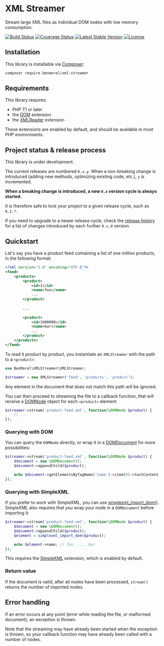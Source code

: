 # XML Streamer

Stream large XML files as individual DOM nodes with low memory consumption.

[![Build Status](https://secure.travis-ci.org/BenMorel/XMLStreamer.svg?branch=master)](http://travis-ci.org/BenMorel/XMLStreamer)
[![Coverage Status](https://coveralls.io/repos/BenMorel/XMLStreamer/badge.svg?branch=master)](https://coveralls.io/r/BenMorel/XMLStreamer?branch=master)
[![Latest Stable Version](https://poser.pugx.org/benmorel/xml-streamer/v/stable)](https://packagist.org/packages/benmorel/xml-streamer)
[![License](https://img.shields.io/badge/license-MIT-blue.svg)](http://opensource.org/licenses/MIT)

## Installation

This library is installable via [Composer](https://getcomposer.org/):

```bash
composer require benmorel/xml-streamer
```

## Requirements

This library requires:

- PHP 7.1 or later
- the [DOM](http://php.net/manual/en/book.dom.php) extension
- the [XMLReader](http://php.net/manual/en/book.xmlreader.php) extension

These extensions are enabled by default, and should be available in most PHP environments.

## Project status & release process

This library is under development.

The current releases are numbered `0.x.y`. When a non-breaking change is introduced (adding new methods, optimizing
existing code, etc.), `y` is incremented.

**When a breaking change is introduced, a new `0.x` version cycle is always started.**

It is therefore safe to lock your project to a given release cycle, such as `0.1.*`.

If you need to upgrade to a newer release cycle, check the [release history](https://github.com/BenMorel/XMLStreamer/releases)
for a list of changes introduced by each further `0.x.0` version.

## Quickstart

Let's say you have a product feed containing a list of one million products, in the following format:

```xml
<?xml version="1.0" encoding="UTF-8"?>
<feed>
    <products>
        <product>
            <id>1</id>
            <name>foo</name>
            ...
        </product>
    
        ...
    
        <product>
            <id>1000000</id>
            <name>bar</name>
            ...
        </product>
    </products>
</feed>
```

To read it product by product, you instantiate an `XMLStreamer` with the path to a `<product>`:

```php
use BenMorel\XMLStreamer\XMLStreamer;

$streamer = new XMLStreamer('feed', 'products', 'product');
```

Any element in the document that does not match this path will be ignored.

You can then proceed to streaming the file to a callback function, that will receive a [DOMNode](http://php.net/manual/en/class.domnode.php) object for each `<product>` element:

```php
$streamer->stream('product-feed.xml', function(\DOMNode $product) {
    // ...
});
```

### Querying with DOM

You can query the `DOMNode` directly, or wrap it in a [DOMDocument](http://php.net/manual/en/class.domdocument.php) for more possibilities:

```php
$streamer->stream('product-feed.xml', function(\DOMNode $product) {
    $document = new \DOMDocument();
    $document->appendChild($product);

    echo $document->getElementsByTagName('name')->item(0)->textContent; // foo, ..., bar
});
```

### Querying with SimpleXML

If you prefer to work with SimpleXML, you can use [simplexml_import_dom()](http://php.net/manual/en/function.simplexml-import-dom.php). SimpleXML also requires that you wrap your node in a `DOMDocument` before importing it:

```php
$streamer->stream('product-feed.xml', function(\DOMNode $product) {
    $document = new \DOMDocument();
    $document->appendChild($product);
    $element = simplexml_import_dom($product);

    echo $element->name; // foo, ..., bar
});
```

This requires the [SimpleXML](http://php.net/manual/en/book.simplexml.php) extension, which is enabled by default.

### Return value

If the document is valid, after all nodes have been processed, `stream()` returns the number of imported nodes.

## Error handling

If an error occurs at any point (error while reading the file, or malformed document), an exception is thrown.

Note that the streaming may have already been started when the exception is thrown, so your callback function may have already been called with a number of nodes.
